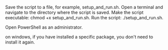Save the script to a file, for example, setup_and_run.sh.
Open a terminal and navigate to the directory where the script is saved.
Make the script executable: chmod +x setup_and_run.sh.
Run the script: ./setup_and_run.sh.

Open PowerShell as an administrator.

on windows, if you have installed a specific package, you don't need to install it again.
